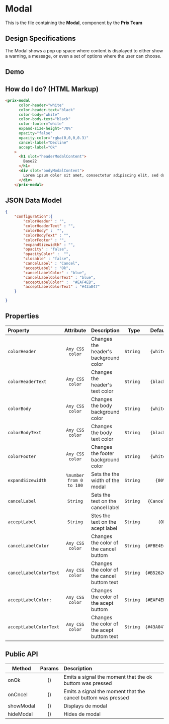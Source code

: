 # Modal

This is the file containing the **Modal**, component by the 
**Prix Team**

## Design Specifications
The Modal shows a pop up space where content is displayed to either show a warning, a message, or even a set of options where the user can choose.

## Demo
<modalDemo/>

## How do I do? (HTML Markup)
``` html
<prix-modal
      color-header="white"
      color-header-text="black"
      color-body="white"
      color-body-text="black"
      color-footer="white"
      expand-size-height="70%"
      opacity="false"
      opacity-color="rgba(0,0,0,0.3)"
      cancel-label="Decline"
      accept-label="Ok"
    >
      <h1 slot="headerModalContent">
        Base22
      </h1>
      <div slot="bodyModalContent">
        Lorem ipsum dolor sit amet, consectetur adipiscing elit, sed do eiusmod tempor incididunt ut labore et dolore magna aliqua. Ut enim ad minim veniam, quis nostrud exercitation ullamco laboris nisi ut aliquip ex ea commodo consequat. Duis aute irure dolor in reprehenderit in voluptate velit esse cillum dolore eu fugiat nulla pariatur. Excepteur sint occaecat cupidatat non proident, sunt in culpa qui officia deserunt mollit anim id est laborum.
      </div>
    </prix-modal>
```

## JSON Data Model

``` json
{
    "configuration":{  
        "colorHeader" : "",
        "colorHeaderText" : "",
        "colorBody" :  "",
        "colorBodyText" : "",
        "colorFooter" : "",
        "expandSizewidth" : "",
        "opacity" : "false",
        "opacityColor" :  "",
        "closable" : "false",
        "cancelLabel" : "Cancel",
        "acceptLabel" : "Ok",
        "cancelLabelColor" : "blue",
        "cancelLabelColorText" : "blue",
        "acceptLabelColor" :  "#EAF4EB",
        "acceptLabelColorText" : "#43a047"
    }

}
```

## Properties


| Property               | Attribute 	             | Description                                | Type     | Default     |
| :--------------------- | :---------------------: | :------------------------------------------|---------:|------------:|
|``colorHeader`` 	       |``Any CSS color``		     |Changes the header's background color 	    |``String``|``{white}``  |
|``colorHeaderText``     |``Any CSS color``		     |Changes the header's text color 	          |``String``|``{black}``  |
|``colorBody``	  	     |``Any CSS color``		     |Changes the body background color 					|``String``|``{white}``  |
|``colorBodyText``	     |``Any CSS color``		     |Changes the body text color 						    |``String``|``{black}``  |
|``colorFooter``	       |``Any CSS color`` 	     |Changes the footer background color 		    |``String``|``{white}``  |
|``expandSizewidth``     |``%number from 0 to 100``|Sets the the width of the modal 					  |``String``|``{80%}``    |
|``cancelLabel``	       |``String`` 		           |Sets the text on the cancel label 				  |``String``|``{Cancel}`` |
|``acceptLabel``	       |``String``		           |Stes the text on the acept label 				 		|``String``|``{Ok}``     |
|``cancelLabelColor``    |``Any CSS color``		     |Changes the color of the cancel buttom 	 		|``String``|``{#FBE4E4}``|
|``cancelLabelColorText``| ``Any CSS color``	     |Changes the color of the cancel buttom text |``String``|``{#B52626}``|
|``acceptLabelColor:``   | ``Any CSS color``	     |Changes the color of the acept buttom 	 	  |``String``|``{#EAF4EB}``|
|``acceptLabelColorText``| ``Any CSS color``	     |Changes the color of the acept buttom text  |``String``|``{#43A047}``|

## Public API
| Method  		| Params  |  Description  												                         |
| ----------- |:-------:| :--------------------------------------------------------------|
| onOk 				| () 	    | Emits a signal the moment that the ok buttom was pressed	     |
| onCncel 		| ()      | Emits a signal the moment that the cancel buttom was pressed   |
| showModal 	| () 			| Displays de modal							            					           |
| hideModal 	| () 			| Hides de modal							   					      								 |



